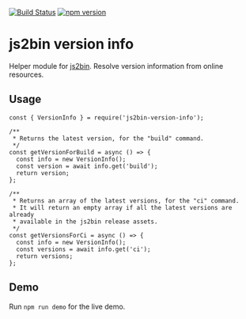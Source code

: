 [![Build Status](https://travis-ci.com/asamuzaK/js2bin-version-info.svg?branch=main)](https://travis-ci.com/asamuzaK/js2bin-version-info)
[![npm version](https://badge.fury.io/js/js2bin-version-info.svg)](https://badge.fury.io/js/js2bin-version-info)

# js2bin version info

Helper module for [js2bin](https://github.com/criblio/js2bin).
Resolve version information from online resources.

## Usage

```
const { VersionInfo } = require('js2bin-version-info');

/**
 * Returns the latest version, for the "build" command.
 */
const getVersionForBuild = async () => {
  const info = new VersionInfo();
  const version = await info.get('build');
  return version;
};

/**
 * Returns an array of the latest versions, for the "ci" command.
 * It will return an empty array if all the latest versions are already
 * available in the js2bin release assets.
 */
const getVersionsForCi = async () => {
  const info = new VersionInfo();
  const versions = await info.get('ci');
  return versions;
};
```

## Demo

Run `npm run demo` for the live demo.
